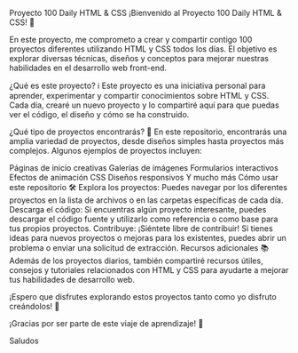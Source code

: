 Proyecto 100 Daily HTML & CSS
¡Bienvenido al Proyecto 100 Daily HTML & CSS! 🚀


En este proyecto, me comprometo a crear y compartir contigo 100 proyectos diferentes utilizando HTML y CSS todos los días. El objetivo es explorar diversas técnicas, diseños y conceptos para mejorar nuestras habilidades en el desarrollo web front-end.

¿Qué es este proyecto? ℹ️
Este proyecto es una iniciativa personal para aprender, experimentar y compartir conocimientos sobre HTML y CSS. Cada día, crearé un nuevo proyecto y lo compartiré aquí para que puedas ver el código, el diseño y cómo se ha construido.

¿Qué tipo de proyectos encontrarás? 🎨
En este repositorio, encontrarás una amplia variedad de proyectos, desde diseños simples hasta proyectos más complejos. Algunos ejemplos de proyectos incluyen:

Páginas de inicio creativas
Galerías de imágenes
Formularios interactivos
Efectos de animación CSS
Diseños responsivos
Y mucho más
Cómo usar este repositorio 🛠️
Explora los proyectos: Puedes navegar por los diferentes proyectos en la lista de archivos o en las carpetas específicas de cada día.
Descarga el código: Si encuentras algún proyecto interesante, puedes descargar el código fuente y utilizarlo como referencia o como base para tus propios proyectos.
Contribuye: ¡Siéntete libre de contribuir! Si tienes ideas para nuevos proyectos o mejoras para los existentes, puedes abrir un problema o enviar una solicitud de extracción.
Recursos adicionales 📚
Además de los proyectos diarios, también compartiré recursos útiles, consejos y tutoriales relacionados con HTML y CSS para ayudarte a mejorar tus habilidades de desarrollo web.

¡Espero que disfrutes explorando estos proyectos tanto como yo disfruto creándolos! 🌟

¡Gracias por ser parte de este viaje de aprendizaje! 🙌

Saludos
